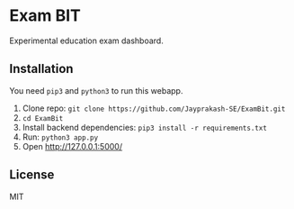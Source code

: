 # Exam BIT

Experimental education exam dashboard.

## Installation
You need `pip3` and `python3` to run this webapp.
1. Clone repo: `git clone https://github.com/Jayprakash-SE/ExamBit.git`
2. `cd ExamBit`
5. Install backend dependencies: `pip3 install -r requirements.txt`
7. Run: `python3 app.py`
8. Open http://127.0.0.1:5000/

## License
MIT
